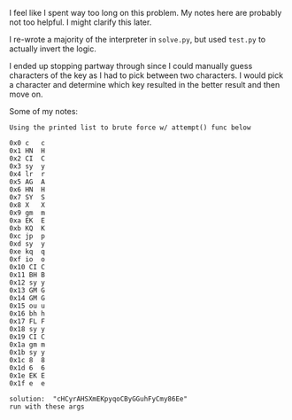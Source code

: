 I feel like I spent way too long on this problem.  My notes here are probably not too helpful.  I might clarify this later.


I re-wrote a majority of the interpreter in `solve.py`, but used `test.py` to actually invert the logic.

I ended up stopping partway through since I could manually guess characters of the key as I had to pick between two characters.  I would pick a character and determine which key resulted in the better result and then move on.

Some of my notes:
```
Using the printed list to brute force w/ attempt() func below

0x0 c   c
0x1 HN  H
0x2 CI  C
0x3 sy  y
0x4 lr  r
0x5 AG  A
0x6 HN  H
0x7 SY  S
0x8 X   X
0x9 gm  m
0xa EK  E
0xb KQ  K
0xc jp  p
0xd sy  y
0xe kq  q
0xf io  o
0x10 CI C
0x11 BH B
0x12 sy y
0x13 GM G
0x14 GM G
0x15 ou u
0x16 bh h
0x17 FL F
0x18 sy y
0x19 CI C
0x1a gm m
0x1b sy y
0x1c 8  8
0x1d 6  6
0x1e EK E
0x1f e  e

solution:  "cHCyrAHSXmEKpyqoCByGGuhFyCmy86Ee"
run with these args
```
